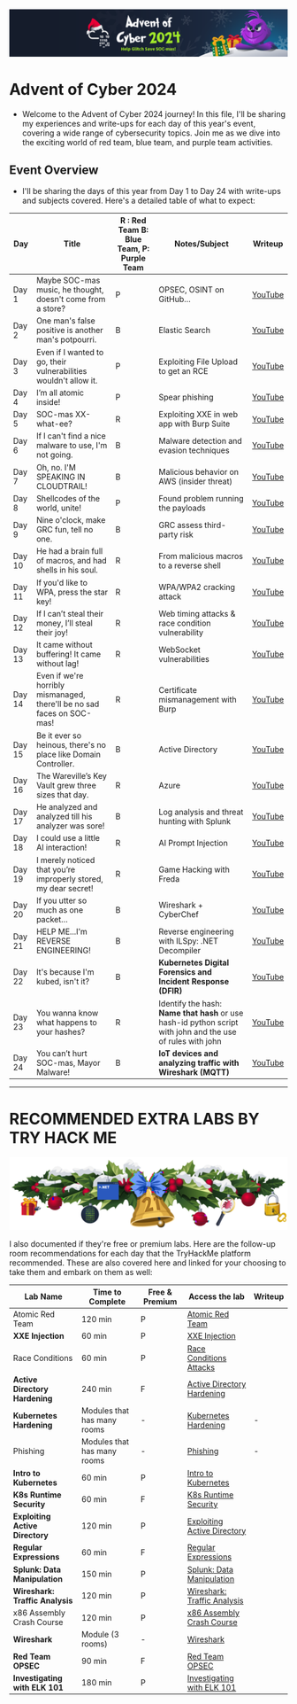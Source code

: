 <div style="center">
<img src="/Assets/AdventOfCode2024.png">
</div>

# Advent of Cyber 2024

- Welcome to the Advent of Cyber 2024 journey! In this file, I'll be sharing my experiences and write-ups for each day of this year's event, covering a wide range of cybersecurity topics. Join me as we dive into the exciting world of red team, blue team, and purple team activities.

## Event Overview

- I'll be sharing the days of this year from Day 1 to Day 24 with write-ups and subjects covered. Here's a detailed table of what to expect:

| Day | Title | R : Red Team B: Blue Team, P: Purple Team | Notes/Subject | Writeup |
| --- | --- | --- | --- | --- |
| Day 1 | Maybe SOC-mas music, he thought, doesn't come from a store? | P | OPSEC, OSINT on GitHub… | [YouTube](https://youtu.be/CYYD_fbwHtg?si=wqzlyzBwGTN5_Z9L) |
| Day 2 | One man's false positive is another man's potpourri. | B | Elastic Search | [YouTube](https://youtu.be/-FSt5WmvTEM?si=3A4UBVy8mxqF4_bP) |
| Day 3 | Even if I wanted to go, their vulnerabilities wouldn't allow it. | P | Exploiting File Upload to get an RCE | [YouTube](https://youtu.be/FnbTVkbLbqY?si=scXpYiGVVe1bGcgP) |
| Day 4 | I’m all atomic inside! | P | Spear phishing | [YouTube](https://youtu.be/xIrlwCQu3EE?si=kX6qHtaMS61p70bI) |
| Day 5 | SOC-mas XX-what-ee? | R | Exploiting XXE in web app with Burp Suite | [YouTube](https://youtu.be/w7aAinxT1pE?si=vvPY6QGwCyRKmFXC) |
| Day 6 | If I can't find a nice malware to use, I'm not going. | B | Malware detection and evasion techniques | [YouTube](https://youtu.be/cIiPcTfEqS0?si=XYGC4FJBCBwClqjR) |
| Day 7 | Oh, no. I'M SPEAKING IN CLOUDTRAIL! | B | Malicious behavior on AWS (insider threat) | [YouTube](https://youtu.be/134vRszJTus?si=bbCYsk021g2WPqHO) |
| Day 8 | Shellcodes of the world, unite! | P | Found problem running the payloads | [YouTube](https://youtu.be/ZBZhfu1A3Fw?si=qFRHK53u5tLgooKm) |
| Day 9 | Nine o'clock, make GRC fun, tell no one. | B | GRC assess third-party risk | [YouTube](https://youtu.be/NoMNMJGdwn0?si=kb2wYweybYsh_fue) |
| Day 10 | He had a brain full of macros, and had shells in his soul. | R | From malicious macros to a reverse shell | [YouTube](https://youtu.be/egM0Emlgvkw?si=ENtHS8SCbe7k-xMC) |
| Day 11 | If you'd like to WPA, press the star key! | R | WPA/WPA2 cracking attack | [YouTube](https://youtu.be/svxqeFWqXQc?si=ow4CavW2XOI5sgoe) |
| Day 12 | If I can’t steal their money, I’ll steal their joy! | R | Web timing attacks & race condition vulnerability | [YouTube](https://youtu.be/0FGAm4QrdvM?si=PVQkCudeldtkjyvn) |
| Day 13 | It came without buffering! It came without lag! | R | WebSocket vulnerabilities | [YouTube](https://youtu.be/ozgRXn44FF0?si=9J-bPJy3BzF0uW6U) |
| Day 14 | Even if we're horribly mismanaged, there'll be no sad faces on SOC-mas! | R | Certificate mismanagement with Burp | [YouTube](https://youtu.be/yWoYRhQIRJU?si=8tObCXeIV1R_Rfht) |
| Day 15 | Be it ever so heinous, there's no place like Domain Controller. | B | Active Directory | [YouTube](https://youtu.be/WCcSy_rjr6s?si=-TZwfGTtMX-jbfSO) |
| Day 16 | The Wareville’s Key Vault grew three sizes that day. | R | Azure | [YouTube](https://youtu.be/t1_FG5IUBcs?si=tw-HujdaF4Jc7BN2) |
| Day 17 | He analyzed and analyzed till his analyzer was sore! | B | Log analysis and threat hunting with Splunk | [YouTube](https://youtu.be/JK_wGZdMM8I?si=DrptiPZgijWjrxvm) |
| Day 18 | I could use a little AI interaction! | R | AI Prompt Injection | [YouTube](https://youtu.be/XNP4qBxdZBY?si=Tvcog4AZhpVAxEuL) |
| Day 19 | I merely noticed that you’re improperly stored, my dear secret! | R | Game Hacking with Freda | [YouTube](https://youtu.be/W6QxdRBL6Xk?si=uOSAEEp0XWVEy2-Z) |
| Day 20 | If you utter so much as one packet… | B | Wireshark + CyberChef | [YouTube](https://youtu.be/4S17sVDNCtM?si=ypYv_ptFQu_UUw2U) |
| Day 21 | HELP ME...I'm REVERSE ENGINEERING! | B | Reverse engineering with ILSpy: .NET Decompiler | [YouTube](https://youtu.be/K-oowwtK_8Q?si=tecmOLs9rz0IQ5if) |
| Day 22 | It's because I'm kubed, isn't it? | B | **Kubernetes Digital Forensics and Incident Response (DFIR)** | [YouTube](https://youtu.be/8LP9akZaJzU?si=AL9qW2L-ORdZPoO1) |
| Day 23 | You wanna know what happens to your hashes? | R | Identify the hash: **Name that hash** or use hash-id python script with john and the use of rules with john | [YouTube](https://youtu.be/Nf5txFuGKvM?si=RZUCXV5q4ppQ7aE1) |
| Day 24 | You can’t hurt SOC-mas, Mayor Malware! | B | **IoT devices and analyzing traffic with Wireshark (MQTT)** | [YouTube](https://youtu.be/ct6393M_Iow?si=clgX7Djdq9Dyzg0D) |

---

# RECOMMENDED EXTRA LABS BY TRY HACK ME

<div style="center">
<img src="/Assets/Extra-Banner.png">
</div>


I also documented if they're free or premium labs. Here are the follow-up room recommendations for each day that the TryHackMe platform recommended. These are also covered here and linked for your choosing to take them and embark on them as well:

| Lab Name | Time to Complete | Free & Premium | Access the lab | Writeup |
| --- | --- | --- | --- | --- |
| Atomic Red Team | 120 min | P | [Atomic Red Team](https://tryhackme.com/r/room/atomicredteam) |  |
| **XXE Injection** | 60 min | P | [XXE Injection](https://tryhackme.com/r/room/xxeinjection) |  |
| Race Conditions | 60 min | P | [Race Conditions Attacks](https://tryhackme.com/r/room/raceconditionsattacks) |  |
| **Active Directory Hardening** | 240 min | F | [Active Directory Hardening](https://tryhackme.com/r/room/activedirectoryhardening) |  |
| **Kubernetes Hardening** | Modules that has many rooms | - | [Kubernetes Hardening](https://tryhackme.com/r/module/kubernetes-hardening) | - |
| Phishing | Modules that has many rooms | - | [Phishing](https://tryhackme.com/r/module/phishing) | - |
| **Intro to Kubernetes** | 60 min | P | [Intro to Kubernetes](https://tryhackme.com/r/room/introtok8s) |  |
| **K8s Runtime Security** | 60 min | F | [K8s Runtime Security](https://tryhackme.com/r/room/k8sruntimesecurity) |  |
| **Exploiting Active Directory** | 120 min | P | [Exploiting Active Directory](https://tryhackme.com/r/room/exploitingad) |  |
| **Regular Expressions** | 60 min | F | [Regular Expressions](https://tryhackme.com/r/room/catregex) |  |
| **Splunk: Data Manipulation** | 150 min | P | [Splunk: Data Manipulation](https://tryhackme.com/r/room/splunkdatamanipulation) |  |
| **Wireshark: Traffic Analysis** | 120 min | P | [Wireshark: Traffic Analysis](https://tryhackme.com/r/room/wiresharktrafficanalysis) |  |
| x86 Assembly Crash Course | 120 min | P | [x86 Assembly Crash Course](https://tryhackme.com/r/room/x86assemblycrashcourse) |  |
| **Wireshark** | Module (3 rooms) | - | [Wireshark](https://tryhackme.com/r/module/wireshark) |  |
| **Red Team OPSEC** | 90 min | F | [Red Team OPSEC](https://tryhackme.com/r/room/opsec) |  |
| **Investigating with ELK 101** | 180 min | P | [Investigating with ELK 101](https://tryhackme.com/r/room/investigatingwithelk101) |  |
